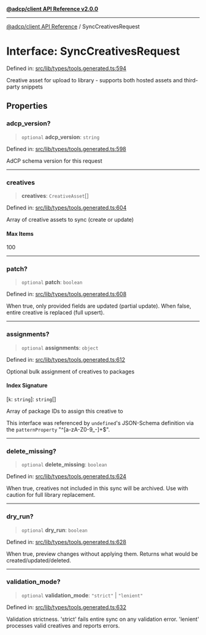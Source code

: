 [**@adcp/client API Reference v2.0.0**](../README.md)

***

[@adcp/client API Reference](../README.md) / SyncCreativesRequest

# Interface: SyncCreativesRequest

Defined in: [src/lib/types/tools.generated.ts:594](https://github.com/adcontextprotocol/adcp-client/blob/add23254eadaef025ae9fbe49b40948f459b98ff/src/lib/types/tools.generated.ts#L594)

Creative asset for upload to library - supports both hosted assets and third-party snippets

## Properties

### adcp\_version?

> `optional` **adcp\_version**: `string`

Defined in: [src/lib/types/tools.generated.ts:598](https://github.com/adcontextprotocol/adcp-client/blob/add23254eadaef025ae9fbe49b40948f459b98ff/src/lib/types/tools.generated.ts#L598)

AdCP schema version for this request

***

### creatives

> **creatives**: `CreativeAsset`[]

Defined in: [src/lib/types/tools.generated.ts:604](https://github.com/adcontextprotocol/adcp-client/blob/add23254eadaef025ae9fbe49b40948f459b98ff/src/lib/types/tools.generated.ts#L604)

Array of creative assets to sync (create or update)

#### Max Items

100

***

### patch?

> `optional` **patch**: `boolean`

Defined in: [src/lib/types/tools.generated.ts:608](https://github.com/adcontextprotocol/adcp-client/blob/add23254eadaef025ae9fbe49b40948f459b98ff/src/lib/types/tools.generated.ts#L608)

When true, only provided fields are updated (partial update). When false, entire creative is replaced (full upsert).

***

### assignments?

> `optional` **assignments**: `object`

Defined in: [src/lib/types/tools.generated.ts:612](https://github.com/adcontextprotocol/adcp-client/blob/add23254eadaef025ae9fbe49b40948f459b98ff/src/lib/types/tools.generated.ts#L612)

Optional bulk assignment of creatives to packages

#### Index Signature

\[`k`: `string`\]: `string`[]

Array of package IDs to assign this creative to

This interface was referenced by `undefined`'s JSON-Schema definition
via the `patternProperty` "^[a-zA-Z0-9_-]+$".

***

### delete\_missing?

> `optional` **delete\_missing**: `boolean`

Defined in: [src/lib/types/tools.generated.ts:624](https://github.com/adcontextprotocol/adcp-client/blob/add23254eadaef025ae9fbe49b40948f459b98ff/src/lib/types/tools.generated.ts#L624)

When true, creatives not included in this sync will be archived. Use with caution for full library replacement.

***

### dry\_run?

> `optional` **dry\_run**: `boolean`

Defined in: [src/lib/types/tools.generated.ts:628](https://github.com/adcontextprotocol/adcp-client/blob/add23254eadaef025ae9fbe49b40948f459b98ff/src/lib/types/tools.generated.ts#L628)

When true, preview changes without applying them. Returns what would be created/updated/deleted.

***

### validation\_mode?

> `optional` **validation\_mode**: `"strict"` \| `"lenient"`

Defined in: [src/lib/types/tools.generated.ts:632](https://github.com/adcontextprotocol/adcp-client/blob/add23254eadaef025ae9fbe49b40948f459b98ff/src/lib/types/tools.generated.ts#L632)

Validation strictness. 'strict' fails entire sync on any validation error. 'lenient' processes valid creatives and reports errors.

